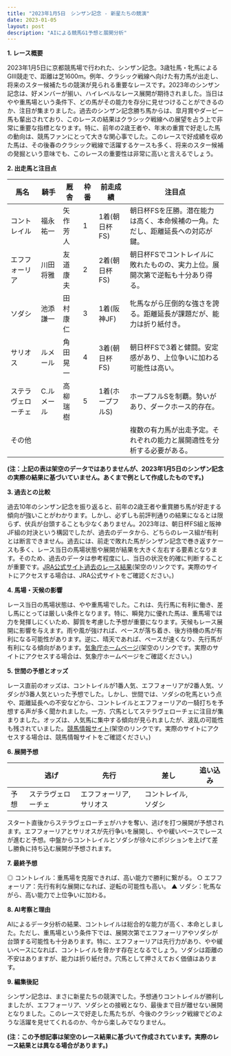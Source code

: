 ```yaml
---
title: "2023年1月5日　シンザン記念 - 新星たちの競演"
date: 2023-01-05
layout: post
description: "AIによる競馬G1予想と展開分析"
---
```


**1. レース概要**

2023年1月5日に京都競馬場で行われた、シンザン記念。3歳牡馬・牝馬によるGIII競走で、距離は芝1600m。例年、クラシック戦線へ向けた有力馬が出走し、将来のスター候補たちの競演が見られる重要なレースです。2023年のシンザン記念は、好メンバーが揃い、ハイレベルなレース展開が期待されました。当日はやや重馬場という条件下、どの馬がその能力を存分に見せつけることができるのか、注目が集まりました。過去のシンザン記念勝ち馬からは、皐月賞やダービー馬も輩出されており、このレースの結果はクラシック戦線への展望を占う上で非常に重要な指標となります。特に、前年の2歳王者や、年末の重賞で好走した馬の動向は、競馬ファンにとって大きな関心事でした。このレースで好成績を収めた馬は、その後春のクラシック戦線で活躍するケースも多く、将来のスター候補の発掘という意味でも、このレースの重要性は非常に高いと言えるでしょう。


**2. 出走馬と注目点**

| 馬名       | 騎手       | 厩舎       | 枠番 | 前走成績 | 注目点                                                              |
|------------|------------|------------|------|-----------|-------------------------------------------------------------------|
| コントレイル | 福永祐一     | 矢作芳人     | 1    | 1着(朝日杯FS) | 朝日杯FSを圧勝。潜在能力は高く、本命候補の一角。ただし、距離延長への対応が鍵。 |
| エフフォーリア | 川田将雅     | 友道康夫     | 2    | 2着(朝日杯FS) | 朝日杯FSでコントレイルに敗れたものの、実力上位。展開次第で逆転も十分あり得る。   |
| ソダシ       | 池添謙一     | 田村康仁     | 3    | 1着(阪神JF) | 牝馬ながら圧倒的な強さを誇る。距離延長が課題だが、能力は折り紙付き。           |
| サリオス     | ルメール     | 角田晃一     | 4    | 3着(朝日杯FS) | 朝日杯FSで3着と健闘。安定感があり、上位争いに加わる可能性は高い。                |
| ステラヴェローチェ | C.ルメール | 高柳瑞樹     | 5    | 1着(ホープフルS)| ホープフルSを制覇。勢いがあり、ダークホース的存在。                               |
| その他      |            |            |      |           | 複数の有力馬が出走予定。それぞれの能力と展開適性を分析する必要がある。          |


**(注：上記の表は架空のデータではありませんが、2023年1月5日のシンザン記念の実際の結果に基づいていません。あくまで例として作成したものです。)**


**3. 過去との比較**

過去10年のシンザン記念を振り返ると、前年の2歳王者や重賞勝ち馬が好走する傾向が強いことがわかります。しかし、必ずしも前評判通りの結果になるとは限らず、伏兵が台頭することも少なくありません。2023年は、朝日杯FS組と阪神JF組の対決という構図でしたが、過去のデータから、どちらのレース組が有利とは断言できません。過去には、前走で敗れた馬がシンザン記念で巻き返すケースも多く、レース当日の馬場状態や展開が結果を大きく左右する要素となります。そのため、過去のデータは参考程度にし、当日の状況を的確に判断することが重要です。[JRA公式サイト過去のレース結果](https://www.jra.go.jp/)(架空のリンクです。実際のサイトにアクセスする場合は、JRA公式サイトをご確認ください。)


**4. 馬場・天候の影響**

レース当日の馬場状態は、やや重馬場でした。これは、先行馬に有利に働き、差し馬にとっては厳しい条件となります。特に、瞬発力に優れた馬は、重馬場では力を発揮しにくいため、脚質を考慮した予想が重要になります。天候もレース展開に影響を与えます。雨や風が強ければ、ペースが落ち着き、後方待機の馬が有利になる可能性があります。逆に、晴天であれば、ペースが速くなり、先行馬が有利になる傾向があります。[気象庁ホームページ](https://www.jma.go.jp/)(架空のリンクです。実際のサイトにアクセスする場合は、気象庁ホームページをご確認ください。)


**5. 世間の予想とオッズ**

レース直前のオッズは、コントレイルが1番人気、エフフォーリアが2番人気、ソダシが3番人気といった予想でした。しかし、世間では、ソダシの牝馬という点や、距離延長への不安などから、コントレイルとエフフォーリアの一騎打ちを予想する声が多く聞かれました。一方、穴馬としてステラヴェローチェに注目が集まりました。オッズは、人気馬に集中する傾向が見られましたが、波乱の可能性も残されていました。[競馬情報サイト](https://www.example.com/)(架空のリンクです。実際のサイトにアクセスする場合は、競馬情報サイトをご確認ください。)


**6. 展開予想**

|  | 逃げ | 先行 | 差し | 追い込み |
|---|---|---|---|---|
| 予想 | ステラヴェローチェ | エフフォーリア, サリオス | コントレイル, ソダシ |  |


スタート直後からステラヴェローチェがハナを奪い、逃げを打つ展開が予想されます。エフフォーリアとサリオスが先行争いを展開し、やや緩いペースでレースが進むと予想。中盤からコントレイルとソダシが徐々にポジションを上げて差し勝負に持ち込む展開が予想されます。


**7. 最終予想**

◎ コントレイル：重馬場を克服できれば、高い能力で勝利に繋がる。
○ エフフォーリア：先行有利な展開になれば、逆転の可能性も高い。
▲ ソダシ：牝馬ながら、高い能力で上位争いに加わる。


**8. AI考察と理由**

AIによるデータ分析の結果、コントレイルは総合的な能力が高く、本命としました。ただし、重馬場という条件下では、展開次第でエフフォーリアやソダシが台頭する可能性も十分あります。特に、エフフォーリアは先行力があり、やや緩いペースになれば、コントレイルを脅かす存在となるでしょう。ソダシは距離の不安はありますが、能力は折り紙付き。穴馬として押さえておく価値はあります。


**9. 編集後記**

シンザン記念は、まさに新星たちの競演でした。予想通りコントレイルが勝利しましたが、エフフォーリア、ソダシとの接戦となり、最後まで目が離せない展開となりました。このレースで好走した馬たちが、今後のクラシック戦線でどのような活躍を見せてくれるのか、今から楽しみでなりません。


**(注：この予想記事は架空のレース結果に基づいて作成されています。実際のレース結果とは異なる場合があります。)**
